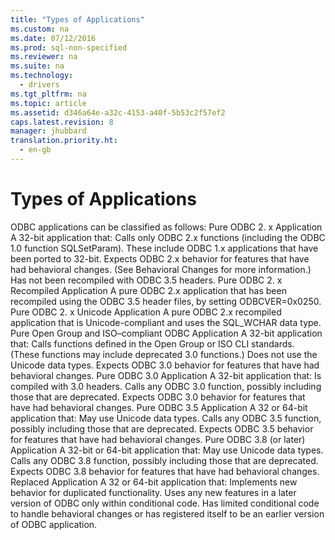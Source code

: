 ```yaml
---
title: "Types of Applications"
ms.custom: na
ms.date: 07/12/2016
ms.prod: sql-non-specified
ms.reviewer: na
ms.suite: na
ms.technology: 
  - drivers
ms.tgt_pltfrm: na
ms.topic: article
ms.assetid: d346a64e-a32c-4153-a40f-5b53c2f57ef2
caps.latest.revision: 8
manager: jhubbard
translation.priority.ht: 
  - en-gb
---
```

# Types of Applications
<?xml version="1.0" encoding="utf-8"?>
<developerConceptualDocument xmlns="http://ddue.schemas.microsoft.com/authoring/2003/5" xmlns:xlink="http://www.w3.org/1999/xlink" xmlns:xsi="http://www.w3.org/2001/XMLSchema-instance" xsi:schemaLocation="http://ddue.schemas.microsoft.com/authoring/2003/5 http://dduestorage.blob.core.windows.net/ddueschema/developer.xsd">
  <introduction>
    <para>ODBC applications can be classified as follows:  </para>
    <list class="bullet">
      <listItem>
        <para>
          <legacyBold>Pure ODBC 2.</legacyBold>
          <legacyBold>
            <legacyItalic>x</legacyItalic>
          </legacyBold>
          <legacyBold> Application</legacyBold> A 32-bit application that: </para>
        <list class="bullet">
          <listItem>
            <para>Calls only ODBC 2.<legacyItalic>x </legacyItalic>functions (including the ODBC 1.0 function <legacyBold>SQLSetParam</legacyBold>). These include ODBC 1.<legacyItalic>x </legacyItalic>applications that have been ported to 32-bit.</para>
          </listItem>
          <listItem>
            <para>Expects ODBC 2.<legacyItalic>x </legacyItalic>behavior for features that have had behavioral changes. (See <legacyLink xlink:href="a17ae701-6ab6-4eaf-9e46-d3b9cd0a3a67">Behavioral Changes</legacyLink> for more information.)</para>
          </listItem>
          <listItem>
            <para>Has not been recompiled with ODBC 3.5 headers.</para>
          </listItem>
        </list>
      </listItem>
      <listItem>
        <para>
          <legacyBold>Pure ODBC 2.</legacyBold>
          <legacyBold>
            <legacyItalic>x</legacyItalic>
          </legacyBold>
          <legacyBold> Recompiled Application</legacyBold> A pure ODBC 2.<legacyItalic>x</legacyItalic> application that has been recompiled using the ODBC 3.5 header files, by setting ODBCVER=0x0250.</para>
      </listItem>
      <listItem>
        <para>
          <legacyBold>Pure ODBC 2.</legacyBold>
          <legacyBold>
            <legacyItalic>x</legacyItalic>
          </legacyBold>
          <legacyBold> Unicode Application</legacyBold> A pure ODBC 2.<legacyItalic>x </legacyItalic>recompiled application that is Unicode-compliant and uses the SQL_WCHAR data type.</para>
      </listItem>
      <listItem>
        <para>
          <legacyBold>Pure Open Group and ISO</legacyBold>–<legacyBold>compliant ODBC Application</legacyBold> A 32-bit application that: </para>
        <list class="bullet">
          <listItem>
            <para>Calls functions defined in the Open Group or ISO CLI standards. (These functions may include deprecated 3.0 functions.)</para>
          </listItem>
          <listItem>
            <para>Does not use the Unicode data types.</para>
          </listItem>
          <listItem>
            <para>Expects ODBC 3.0 behavior for features that have had behavioral changes.</para>
          </listItem>
        </list>
      </listItem>
      <listItem>
        <para>
          <legacyBold>Pure ODBC 3.0 Application</legacyBold> A 32-bit application that: </para>
        <list class="bullet">
          <listItem>
            <para>Is compiled with 3.0 headers.</para>
          </listItem>
          <listItem>
            <para>Calls any ODBC 3.0 function, possibly including those that are deprecated.</para>
          </listItem>
          <listItem>
            <para>Expects ODBC 3.0 behavior for features that have had behavioral changes.</para>
          </listItem>
        </list>
      </listItem>
      <listItem>
        <para>
          <legacyBold>Pure ODBC 3.5 Application</legacyBold> A 32 or 64-bit application that:</para>
        <list class="bullet">
          <listItem>
            <para>May use Unicode data types.</para>
          </listItem>
          <listItem>
            <para>Calls any ODBC 3.5 function, possibly including those that are deprecated.</para>
          </listItem>
          <listItem>
            <para>Expects ODBC 3.5 behavior for features that have had behavioral changes.</para>
          </listItem>
        </list>
      </listItem>
      <listItem>
        <para>
          <legacyBold>Pure ODBC 3.8 (or later) Application</legacyBold> A 32-bit or 64-bit application that:</para>
        <list class="bullet">
          <listItem>
            <para>May use Unicode data types.</para>
          </listItem>
          <listItem>
            <para>Calls any ODBC 3.8 function, possibly including those that are deprecated.</para>
          </listItem>
          <listItem>
            <para>Expects ODBC 3.8 behavior for features that have had behavioral changes.</para>
          </listItem>
        </list>
      </listItem>
      <listItem>
        <para>
          <legacyBold>Replaced Application</legacyBold> A 32 or 64-bit application that:</para>
        <list class="bullet">
          <listItem>
            <para>Implements new behavior for duplicated functionality.</para>
          </listItem>
          <listItem>
            <para>Uses any new features in a later version of ODBC only within conditional code.</para>
          </listItem>
          <listItem>
            <para>Has limited conditional code to handle behavioral changes or has registered itself to be an earlier version of ODBC application.</para>
          </listItem>
        </list>
      </listItem>
    </list>
  </introduction>
  <relatedTopics />
</developerConceptualDocument>